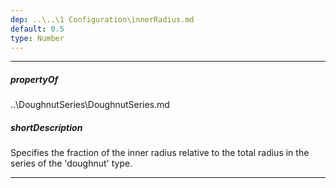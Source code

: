 ```yaml
---
dep: ..\..\1 Configuration\innerRadius.md
default: 0.5
type: Number
---
```

---
##### propertyOf
..\DoughnutSeries\DoughnutSeries.md

##### shortDescription
Specifies the fraction of the inner radius relative to the total radius in the series of the 'doughnut' type.

---
